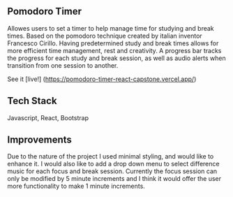 ## Pomodoro Timer
  Allowes users to set a timer to help manage time for studying and break times. Based on the pomodoro technique created by italian inventor Francesco Cirillo. Having predetermined study and break times allows for more efficient time management, rest and creativity. A progress bar tracks the progress for each study and break session, as well as audio alerts when transition from one session to another.

  See it [live!] (https://pomodoro-timer-react-capstone.vercel.app/)

## Tech Stack
Javascript, React, Bootstrap

## Improvements
Due to the nature of the project I used minimal styling, and would like to enhance it. I would also like to add a drop down menu to select difference music for each focus and break session. Currently the focus session can only be modified by 5 minute increments and I think it would offer the user more functionality to make 1 minute increments.
  
